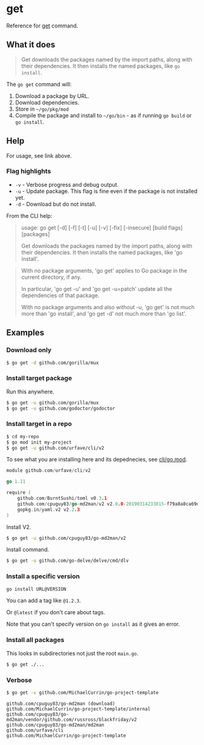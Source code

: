 # get

Reference for [get](https://golang.org/pkg/cmd/go/internal/get/) command.


## What it does

> Get downloads the packages named by the import paths, along with their dependencies. It then installs the named packages, like `go install`.

The `go get` command will:

1. Download a package by URL.
2. Download dependencies.
3. Store in `~/go/pkg/mod`
4. Compile the package and install to `~/go/bin` - as if running `go build` or `go install`.


## Help

For usage, see link above.

### Flag highlights

- `-v` - Verbose progress and debug output.
- `-u` - Update package. This flag is fine even if the package is not installed yet.
- `-d` - Download but do not install.


From the CLI help:

> usage: go get [-d] [-f] [-t] [-u] [-v] [-fix] [-insecure] [build flags] [packages]
>
> Get downloads the packages named by the import paths, along with their
> dependencies. It then installs the named packages, like 'go install'.

> With no package arguments, 'go get' applies to Go package in the
current directory, if any.
>
> In particular, 'go get -u' and 'go get -u=patch' update all the dependencies of that package.
>
> With no package arguments and also without -u, 'go get' is not much more than 'go install', and 'go get -d' not much more than 'go list'.


## Examples

### Download only

```sh
$ go get -d github.com/gorilla/mux
```

### Install target package

Run this anywhere.

```sh
$ go get -u github.com/gorilla/mux
$ go get -u github.com/godoctor/godoctor
```

### Install target in a repo

```sh
$ cd my-repo
$ go mod init my-project
$ go get -u github.com/urfave/cli/v2
```

To see what you are installing here and its depednecies, see [cli/go.mod](https://github.com/urfave/cli/blob/v2.3.0/go.mod).

```go
module github.com/urfave/cli/v2

go 1.11

require (
	github.com/BurntSushi/toml v0.3.1
	github.com/cpuguy83/go-md2man/v2 v2.0.0-20190314233015-f79a8a8ca69d
	gopkg.in/yaml.v2 v2.2.3
)
```

Install V2.

```sh
$ go get -u github.com/cpuguy83/go-md2man/v2
```

Install command.

```sh
$ go get -u github.com/go-delve/delve/cmd/dlv
```


### Install a specific version

```sh
go install URL@VERSION
```

You can add a tag like `@1.2.3`.

Or `@latest` if you don't care about tags. 

Note that you can't specify version on `go install` as it gives an error.


### Install all packages

This looks in subdirectories not just the root `main.go`.

```sh
$ go get ./...
```

### Verbose

```sh
$ go get -v github.com/MichaelCurrin/go-project-template
```
```
github.com/cpuguy83/go-md2man (download)
github.com/MichaelCurrin/go-project-template/internal
github.com/cpuguy83/go-md2man/vendor/github.com/russross/blackfriday/v2
github.com/cpuguy83/go-md2man/md2man
github.com/urfave/cli
github.com/MichaelCurrin/go-project-template
```
